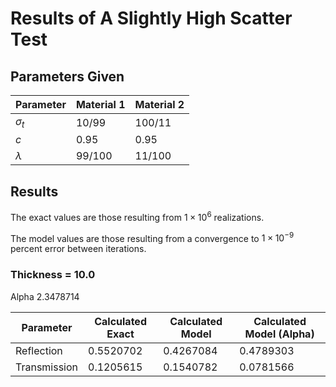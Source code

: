 # Results of A Slightly High Scatter Test

## Parameters Given

Parameter | Material 1 | Material 2
--- | --- | ---
$\sigma_t$ | 10/99 | 100/11
$c$ | 0.95 | 0.95
$\lambda$ | 99/100 | 11/100

## Results

The exact values are those resulting from $1 \times 10^6$ realizations.

The model values are those resulting from a convergence to $1 \times 10^{-9}$ percent error between iterations.

### Thickness = 10.0

Alpha 2.3478714

Parameter | Calculated Exact | Calculated Model | Calculated Model (Alpha)
--- | --- | --- | ---
Reflection | 0.5520702 | 0.4267084 | 0.4789303
Transmission | 0.1205615 | 0.1540782 | 0.0781566
